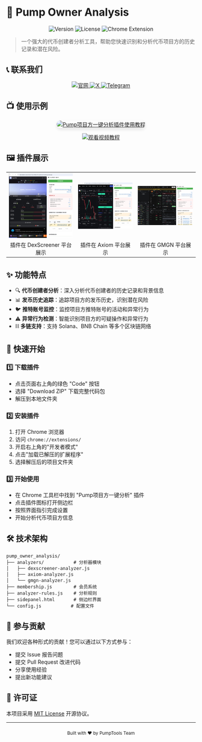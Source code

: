# 🚀 Pump Owner Analysis

<div align="center">
  <img src="https://img.shields.io/badge/Version-1.2-blue" alt="Version">
  <img src="https://img.shields.io/badge/License-MIT-green" alt="License">
  <img src="https://img.shields.io/badge/Chrome-Extension-yellow" alt="Chrome Extension">
</div>

> 一个强大的代币创建者分析工具，帮助您快速识别和分析代币项目方的历史记录和潜在风险。

## 📞 联系我们

<div align="center">
  <a href="https://pumptools.me/">
    <img src="https://img.shields.io/badge/官网-pumptools.me-blue" alt="官网">
  </a>
  <a href="https://x.com/pumptools_me">
    <img src="https://img.shields.io/badge/X-@pumptools_me-black" alt="X">
  </a>
  <a href="https://t.me/pumptools_me">
    <img src="https://img.shields.io/badge/Telegram-@pumptools_me-blue" alt="Telegram">
  </a>
</div>

## 📺 使用示例

<div align="center">
  <a href="https://www.youtube.com/watch?v=4cOJl88uaEw">
    <img src="https://img.youtube.com/vi/4cOJl88uaEw/maxresdefault.jpg" alt="Pump项目方一键分析插件使用教程" width="600" style="border-radius: 10px; box-shadow: 0 4px 8px rgba(0,0,0,0.1);">
  </a>
  <p>
    <a href="https://www.youtube.com/watch?v=4cOJl88uaEw">
      <img src="https://img.shields.io/badge/观看视频教程-FF0000?style=for-the-badge&logo=youtube&logoColor=white" alt="观看视频教程">
    </a>
  </p>
</div>

## 🖼️ 插件展示

<div align="center">
  <table>
    <tr>
      <td><img src="./assets/dexscreener_demo.jpeg" alt="DexScreener平台展示" width="280"/></td>
      <td><img src="./assets/axiom_demo.jpeg" alt="Axiom平台展示" width="280"/></td>
      <td><img src="./assets/gmgn_demo.jpeg" alt="GMGN平台展示" width="280"/></td>
    </tr>
    <tr>
      <td align="center">插件在 DexScreener 平台展示</td>
      <td align="center">插件在 Axiom 平台展示</td>
      <td align="center">插件在 GMGN 平台展示</td>
    </tr>
  </table>
</div>

## ✨ 功能特点

- 🔍 **代币创建者分析**：深入分析代币创建者的历史记录和背景信息
- 📊 **发币历史追踪**：追踪项目方的发币历史，识别潜在风险
- 🐦 **推特账号监控**：监控项目方推特账号的活动和异常行为
- ⚠️ **异常行为检测**：智能识别项目方的可疑操作和异常行为
- ⛓️ **多链支持**：支持 Solana、BNB Chain 等多个区块链网络

## 🚀 快速开始

### 1️⃣ 下载插件
- 点击页面右上角的绿色 "Code" 按钮
- 选择 "Download ZIP" 下载完整代码包
- 解压到本地文件夹

### 2️⃣ 安装插件
1. 打开 Chrome 浏览器
2. 访问 `chrome://extensions/`
3. 开启右上角的"开发者模式"
4. 点击"加载已解压的扩展程序"
5. 选择解压后的项目文件夹

### 3️⃣ 开始使用
- 在 Chrome 工具栏中找到 "Pump项目方一键分析" 插件
- 点击插件图标打开侧边栏
- 按照界面指引完成设置
- 开始分析代币项目方信息

## 🛠️ 技术架构

```
pump_owner_analysis/
├── analyzers/           # 分析器模块
│   ├── dexscreener-analyzer.js
│   ├── axiom-analyzer.js
│   └── gmgn-analyzer.js
├── membership.js        # 会员系统
├── analyzer-rules.js    # 分析规则
├── sidepanel.html       # 侧边栏界面
└── config.js           # 配置文件
```

## 🤝 参与贡献

我们欢迎各种形式的贡献！您可以通过以下方式参与：

- 提交 Issue 报告问题
- 提交 Pull Request 改进代码
- 分享使用经验
- 提出新功能建议

## 📄 许可证

本项目采用 [MIT License](LICENSE) 开源协议。

---

<div align="center">
  <sub>Built with ❤️ by PumpTools Team</sub>
</div>
